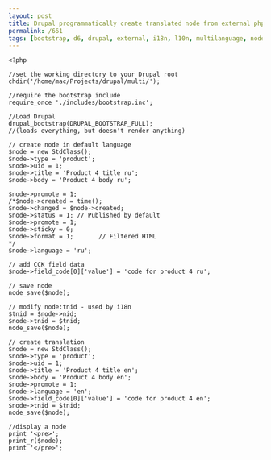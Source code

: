 ```yaml
---
layout: post
title: Drupal programmatically create translated node from external php script
permalink: /661
tags: [bootstrap, d6, drupal, external, i18n, l10n, multilanguage, node_save, translate]
---
```


    <?php

    //set the working directory to your Drupal root
    chdir('/home/mac/Projects/drupal/multi/');

    //require the bootstrap include
    require_once './includes/bootstrap.inc';

    //Load Drupal
    drupal_bootstrap(DRUPAL_BOOTSTRAP_FULL);
    //(loads everything, but doesn't render anything)

    // create node in default language
    $node = new StdClass();
    $node->type = 'product';
    $node->uid = 1;
    $node->title = 'Product 4 title ru';
    $node->body = 'Product 4 body ru';

    $node->promote = 1;
    /*$node->created = time();
    $node->changed = $node->created;
    $node->status = 1; // Published by default
    $node->promote = 1;
    $node->sticky = 0;
    $node->format = 1;       // Filtered HTML
    */
    $node->language = 'ru';

    // add CCK field data
    $node->field_code[0]['value'] = 'code for product 4 ru';

    // save node
    node_save($node);

    // modify node:tnid - used by i18n
    $tnid = $node->nid;
    $node->tnid = $tnid;
    node_save($node);

    // create translation
    $node = new StdClass();
    $node->type = 'product';
    $node->uid = 1;
    $node->title = 'Product 4 title en';
    $node->body = 'Product 4 body en';
    $node->promote = 1;
    $node->language = 'en';
    $node->field_code[0]['value'] = 'code for product 4 en';
    $node->tnid = $tnid;
    node_save($node);

    //display a node
    print '<pre>';
    print_r($node);
    print '</pre>';
